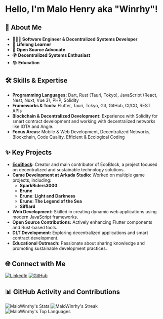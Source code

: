 # Hello, I'm Malo Henry aka "Winrhy"!

## 📃 About Me
- 👨🏻‍💻 **Software Engineer & Decentralized Systems Developer** 
- 🌱 **Lifelong Learner** 
- 🤝 **Open Source Advocate** 
- 🌍 **Decentralized Systems Enthusiast**
- 📚 **Education** 

## 🛠️ Skills & Expertise
- **Programming Languages:** Dart, Rust (Tauri, Tokyo), JavaScript (React, Nest, Nuxt, Vue 3), PHP, Solidity
- **Frameworks & Tools:** Flutter, Tauri, Tokyo, Git, GitHub, CI/CD, REST APIs
- **Blockchain & Decentralized Development:** Experience with Solidity for smart contract development and working with decentralized networks like IOTA and Angle.
- **Focus Areas:** Mobile & Web Development, Decentralized Networks, Blockchain, Code Quality, Efficient & Ecological Coding

## ✨ Key Projects
- **[EcoBlock](https://github.com/EcoBlock-Network):** Creator and main contributor of EcoBlock, a project focused on decentralized and sustainable technology solutions.
- **Game Development at Arkada Studio:** Worked on multiple game projects, including:
  - **SparkRiders3000**
  - **Erune**
  - **Erune: Light and Darkness**
  - **Erune: The Legend of the Sea**
  - **Sifflard**
- **Web Development:** Skilled in creating dynamic web applications using modern JavaScript frameworks.
- **Open Source Contributions:** Actively enhancing Flutter components and Rust-based tools.
- **DLT Development:** Exploring decentralized applications and smart contract development.
- **Educational Outreach:** Passionate about sharing knowledge and promoting sustainable development practices.

## 🌐 Connect with Me
[![LinkedIn](https://img.shields.io/badge/LinkedIn-0077B5?style=for-the-badge&logo=linkedin&logoColor=white)](https://www.linkedin.com/in/malo-winrhy-henry) [![GitHub](https://img.shields.io/badge/GitHub-100000?style=for-the-badge&logo=github&logoColor=white)](https://github.com/MaloWinrhy)

## 📊 GitHub Activity and Contributions
![MaloWinrhy's Stats](https://github-readme-stats.vercel.app/api?username=MaloWinrhy&theme=highcontrast&show_icons=true&hide_border=true&count_private=true)
![MaloWinrhy's Streak](https://github-readme-streak-stats.herokuapp.com/?user=MaloWinrhy&theme=highcontrast&hide_border=true)
![MaloWinrhy's Top Languages](https://github-readme-stats.vercel.app/api/top-langs/?username=MaloWinrhy&theme=highcontrast&show_icons=true&hide_border=true&layout=compact)
